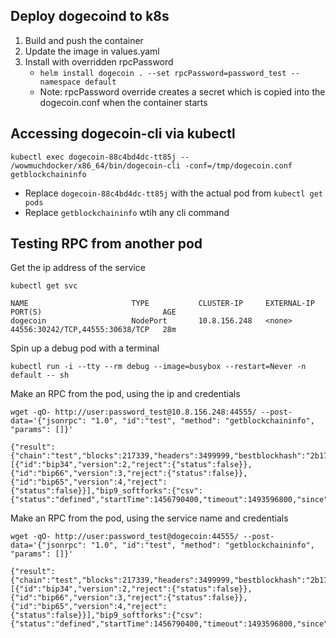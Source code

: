 ## Deploy dogecoind to k8s

1. Build and push the container
2. Update the image in values.yaml
3. Install with overridden rpcPassword
   - `helm install dogecoin . --set rpcPassword=password_test --namespace default`
   - Note: rpcPassword override creates a secret which is copied into the dogecoin.conf when the container starts

## Accessing dogecoin-cli via kubectl

```
kubectl exec dogecoin-88c4bd4dc-tt85j -- /wowmuchdocker/x86_64/bin/dogecoin-cli -conf=/tmp/dogecoin.conf getblockchaininfo
```

- Replace `dogecoin-88c4bd4dc-tt85j` with the actual pod from `kubectl get pods`
- Replace `getblockchaininfo` wtih any cli command

## Testing RPC from another pod

Get the ip address of the service

```
kubectl get svc
```

```
NAME                       TYPE           CLUSTER-IP     EXTERNAL-IP    PORT(S)                           AGE
dogecoin                   NodePort       10.8.156.248   <none>         44556:30242/TCP,44555:30638/TCP   28m
```

Spin up a debug pod with a terminal

```
kubectl run -i --tty --rm debug --image=busybox --restart=Never -n default -- sh
```

Make an RPC from the pod, using the ip and credentials

```
wget -qO- http://user:password_test@10.8.156.248:44555/ --post-data='{"jsonrpc": "1.0", "id":"test", "method": "getblockchaininfo", "params": []}'
```

```
{"result":{"chain":"test","blocks":217339,"headers":3499999,"bestblockhash":"2b175628405541cb5ba1f0329ff73985eab84e5bb94aaeed5b4dded130431434","difficulty":0.0002764590388906048,"mediantime":1412894572,"verificationprogress":0.04991828136432626,"initialblockdownload":true,"chainwork":"000000000000000000000000000000000000000000000000000000e216d503b2","size_on_disk":216713255,"pruned":false,"softforks":[{"id":"bip34","version":2,"reject":{"status":false}},{"id":"bip66","version":3,"reject":{"status":false}},{"id":"bip65","version":4,"reject":{"status":false}}],"bip9_softforks":{"csv":{"status":"defined","startTime":1456790400,"timeout":1493596800,"since":0}},"warnings":""},"error":null,"id":"test"}
```

Make an RPC from the pod, using the service name and credentials

```
wget -qO- http://user:password_test@dogecoin:44555/ --post-data='{"jsonrpc": "1.0", "id":"test", "method": "getblockchaininfo", "params": []}'
```

```
{"result":{"chain":"test","blocks":217339,"headers":3499999,"bestblockhash":"2b175628405541cb5ba1f0329ff73985eab84e5bb94aaeed5b4dded130431434","difficulty":0.0002764590388906048,"mediantime":1412894572,"verificationprogress":0.04991828136432626,"initialblockdownload":true,"chainwork":"000000000000000000000000000000000000000000000000000000e216d503b2","size_on_disk":216713255,"pruned":false,"softforks":[{"id":"bip34","version":2,"reject":{"status":false}},{"id":"bip66","version":3,"reject":{"status":false}},{"id":"bip65","version":4,"reject":{"status":false}}],"bip9_softforks":{"csv":{"status":"defined","startTime":1456790400,"timeout":1493596800,"since":0}},"warnings":""},"error":null,"id":"test"}
```
